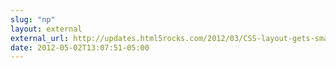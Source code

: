 ```yaml
---
slug: "np"
layout: external
external_url: http://updates.html5rocks.com/2012/03/CSS-layout-gets-smarter-with-calc
date: 2012-05-02T13:07:51-05:00
---
```


